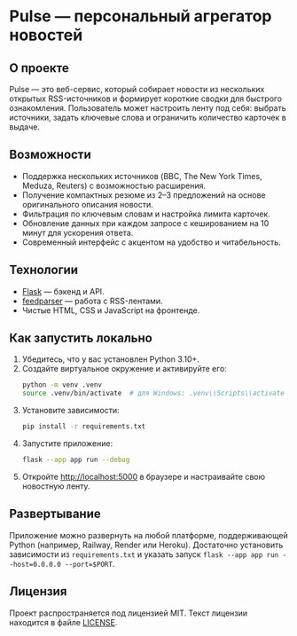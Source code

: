 # Pulse — персональный агрегатор новостей

## О проекте
Pulse — это веб-сервис, который собирает новости из нескольких открытых RSS-источников и формирует короткие сводки для быстрого ознакомления. Пользователь может настроить ленту под себя: выбрать источники, задать ключевые слова и ограничить количество карточек в выдаче.

## Возможности
- Поддержка нескольких источников (BBC, The New York Times, Meduza, Reuters) с возможностью расширения.
- Получение компактных резюме из 2–3 предложений на основе оригинального описания новости.
- Фильтрация по ключевым словам и настройка лимита карточек.
- Обновление данных при каждом запросе с кешированием на 10 минут для ускорения ответа.
- Современный интерфейс с акцентом на удобство и читабельность.

## Технологии
- [Flask](https://flask.palletsprojects.com/) — бэкенд и API.
- [feedparser](https://pythonhosted.org/feedparser/) — работа с RSS-лентами.
- Чистые HTML, CSS и JavaScript на фронтенде.

## Как запустить локально
1. Убедитесь, что у вас установлен Python 3.10+.
2. Создайте виртуальное окружение и активируйте его:
   ```bash
   python -m venv .venv
   source .venv/bin/activate  # для Windows: .venv\\Scripts\\activate
   ```
3. Установите зависимости:
   ```bash
   pip install -r requirements.txt
   ```
4. Запустите приложение:
   ```bash
   flask --app app run --debug
   ```
5. Откройте [http://localhost:5000](http://localhost:5000) в браузере и настраивайте свою новостную ленту.

## Развертывание
Приложение можно развернуть на любой платформе, поддерживающей Python (например, Railway, Render или Heroku). Достаточно установить зависимости из `requirements.txt` и указать запуск `flask --app app run --host=0.0.0.0 --port=$PORT`.

## Лицензия
Проект распространяется под лицензией MIT. Текст лицензии находится в файле [LICENSE](LICENSE).
